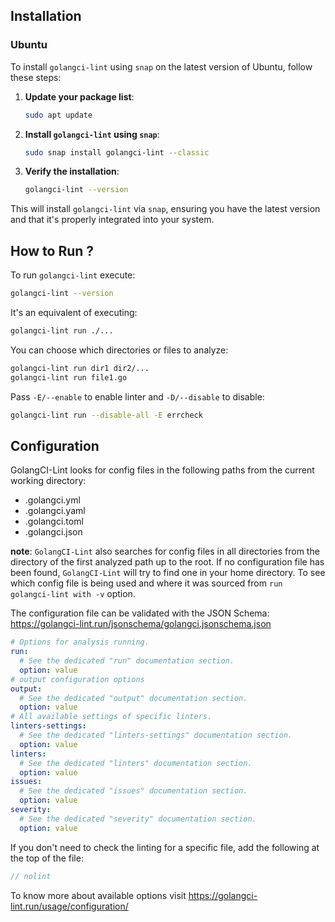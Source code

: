 ## Installation

### Ubuntu

To install `golangci-lint` using `snap` on the latest version of Ubuntu, follow these steps:

1. **Update your package list**:
    ```bash
    sudo apt update
    ```

2. **Install `golangci-lint` using `snap`**:
    ```bash
    sudo snap install golangci-lint --classic
    ```

3. **Verify the installation**:
    ```bash
    golangci-lint --version
    ```

This will install `golangci-lint` via `snap`, ensuring you have the latest version and that it's properly integrated into your system.


## How to Run ?

To run `golangci-lint` execute:
```bash
golangci-lint --version
```
    

It's an equivalent of executing:

```bash
golangci-lint run ./...
```

You can choose which directories or files to analyze:

```bash
golangci-lint run dir1 dir2/...
golangci-lint run file1.go
```

Pass `-E/--enable` to enable linter and `-D/--disable` to disable:

```bash
golangci-lint run --disable-all -E errcheck
```

## Configuration

GolangCI-Lint looks for config files in the following paths from the current working directory:

- .golangci.yml
- .golangci.yaml
- .golangci.toml
- .golangci.json

**note**: `GolangCI-Lint` also searches for config files in all directories from the directory of the first analyzed path up to the root. If no configuration file has been found, `GolangCI-Lint` will try to find one in your home directory. To see which config file is being used and where it was sourced from `run golangci-lint with -v` option.

The configuration file can be validated with the JSON Schema: https://golangci-lint.run/jsonschema/golangci.jsonschema.json



```yml
# Options for analysis running.
run:
  # See the dedicated "run" documentation section.
  option: value
# output configuration options
output:
  # See the dedicated "output" documentation section.
  option: value
# All available settings of specific linters.
linters-settings:
  # See the dedicated "linters-settings" documentation section.
  option: value
linters:
  # See the dedicated "linters" documentation section.
  option: value
issues:
  # See the dedicated "issues" documentation section.
  option: value
severity:
  # See the dedicated "severity" documentation section.
  option: value
```


If you don't need to check the linting for a specific file, add the following at the top of the file:

```go
// nolint
```

To know more about available options visit https://golangci-lint.run/usage/configuration/
